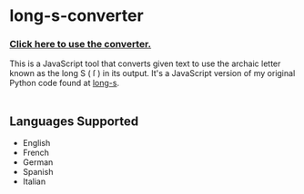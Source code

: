 # long-s-converter
### [Click here to use the converter.](https://travisgk.github.io/long-s-converter/)
This is a JavaScript tool that converts given text to use the archaic letter known as the long S ( ſ ) in its output. It's a JavaScript version of my original Python code found at [long-s](https://github.com/travisgk/py-long-s).
<br>
<br>
## Languages Supported
- English
- French
- German
- Spanish
- Italian
